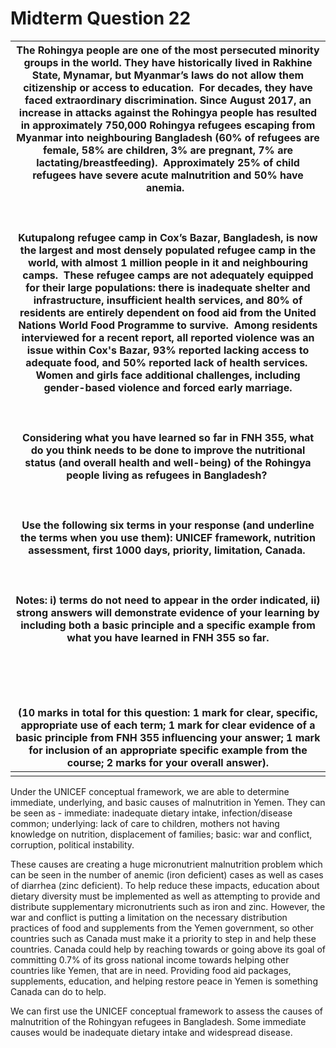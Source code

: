 # Midterm Question 22

| The Rohingya people are one of the most persecuted minority groups in the world. They have historically lived in Rakhine State, Mynamar, but Myanmar’s laws do not allow them citizenship or access to education.  For decades, they have faced extraordinary discrimination. Since August 2017, an increase in attacks against the Rohingya people has resulted in approximately 750,000 Rohingya refugees escaping from Myanmar into neighbouring Bangladesh (60% of refugees are female, 58% are children, 3% are pregnant, 7% are lactating/breastfeeding).  Approximately 25% of child refugees have severe acute malnutrition and 50% have anemia.  <br><br>  <br><br>Kutupalong refugee camp in Cox’s Bazar, Bangladesh, is now the largest and most densely populated refugee camp in the world, with almost 1 million people in it and neighbouring camps.  These refugee camps are not adequately equipped for their large populations: there is inadequate shelter and infrastructure, insufficient health services, and 80% of residents are entirely dependent on food aid from the United Nations World Food Programme to survive.  Among residents interviewed for a recent report, all reported violence was an issue within Cox's Bazar, 93% reported lacking access to adequate food, and 50% reported lack of health services.  Women and girls face additional challenges, including gender-based violence and forced early marriage.<br><br>  <br><br>Considering what you have learned so far in FNH 355, what do you think needs to be done to improve the nutritional status (and overall health and well-being) of the Rohingya people living as refugees in Bangladesh? <br><br>  <br><br>Use the following six terms in your response (and underline the terms when you use them): UNICEF framework, nutrition assessment, first 1000 days, priority, limitation, Canada. <br><br>  <br><br>Notes: i) terms do not need to appear in the order indicated, ii) strong answers will demonstrate evidence of your learning by including both a basic principle and a specific example from what you have learned in FNH 355 so far.<br><br>  <br><br>  <br><br>(10 marks in total for this question: 1 mark for clear, specific, appropriate use of each term; 1 mark for clear evidence of a basic principle from FNH 355 influencing your answer; 1 mark for inclusion of an appropriate specific example from the course; 2 marks for your overall answer). |
| -------------------------------------------------------------------------------------------------------------------------------------------------------------------------------------------------------------------------------------------------------------------------------------------------------------------------------------------------------------------------------------------------------------------------------------------------------------------------------------------------------------------------------------------------------------------------------------------------------------------------------------------------------------------------------------------------------------------------------------------------------------------------------------------------------------------------------------------------------------------------------------------------------------------------------------------------------------------------------------------------------------------------------------------------------------------------------------------------------------------------------------------------------------------------------------------------------------------------------------------------------------------------------------------------------------------------------------------------------------------------------------------------------------------------------------------------------------------------------------------------------------------------------------------------------------------------------------------------------------------------------------------------------------------------------------------------------------------------------------------------------------------------------------------------------------------------------------------------------------------------------------------------------------------------------------------------------------------------------------------------------------------------------------------------------------------------------------------------------------------------------------------------------------------------------------------------------------------------------------------------------------------------------------------------------------------------------------------------------------------------------------------------------------------------------------------------------------------------------------- |
|                                                                                                                                                                                                                                                                                                                                                                                                                                                                                                                                                                                                                                                                                                                                                                                                                                                                                                                                                                                                                                                                                                                                                                                                                                                                                                                                                                                                                                                                                                                                                                                                                                                                                                                                                                                                                                                                                                                                                                                                                                                                                                                                                                                                                                                                                                                                                                                                                                                                                        |

Under the UNICEF conceptual framework, we are able to determine immediate, underlying, and basic causes of malnutrition in Yemen. They can be seen as - immediate: inadequate dietary intake, infection/disease common; underlying: lack of care to children, mothers not having knowledge on nutrition, displacement of families; basic: war and conflict, corruption, political instability.

These causes are creating a huge micronutrient malnutrition problem which can be seen in the number of anemic (iron deficient) cases as well as cases of diarrhea (zinc deficient). To help reduce these impacts, education about dietary diversity must be implemented as well as attempting to provide and distribute supplementary micronutrients such as iron and zinc. However, the war and conflict is putting a limitation on the necessary distribution practices of food and supplements from the Yemen government, so other countries such as Canada must make it a priority to step in and help these countries. Canada could help by reaching towards or going above its goal of committing 0.7% of its gross national income towards helping other countries like Yemen, that are in need. Providing food aid packages, supplements, education, and helping restore peace in Yemen is something Canada can do to help.


We can first use the UNICEF conceptual framework to assess the causes of malnutrition of the Rohingyan refugees in Bangladesh. Some immediate causes would be inadequate dietary intake and widespread disease. 